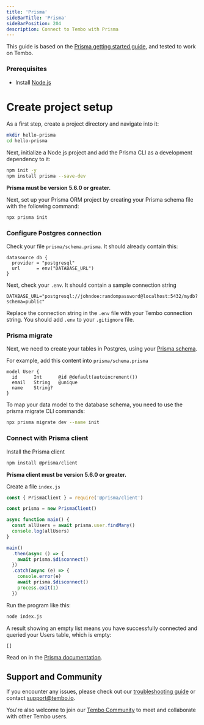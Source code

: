 ```yaml
---
title: 'Prisma'
sideBarTitle: 'Prisma'
sideBarPosition: 204
description: Connect to Tembo with Prisma
---
```


This guide is based on the [Prisma getting started guide](https://www.prisma.io/docs/getting-started/setup-prisma/start-from-scratch/relational-databases-node-postgresql), and tested to work on Tembo.

### Prerequisites

- Install [Node.js](https://nodejs.org/en)

# Create project setup

As a first step, create a project directory and navigate into it:

```bash
mkdir hello-prisma
cd hello-prisma
```

Next, initialize a Node.js project and add the Prisma CLI as a development dependency to it:

```bash
npm init -y
npm install prisma --save-dev
```

**Prisma must be version 5.6.0 or greater.**

Next, set up your Prisma ORM project by creating your Prisma schema file with the following command:
```bash
npx prisma init
```

### Configure Postgres connection

Check your file `prisma/schema.prisma`. It should already contain this:

```
datasource db {
  provider = "postgresql"
  url      = env("DATABASE_URL")
}
```

Next, check your `.env`. It should contain a sample connection string

```
DATABASE_URL="postgresql://johndoe:randompassword@localhost:5432/mydb?schema=public"
```

Replace the connection string in the `.env` file with your Tembo connection string. You should add `.env` to your `.gitignore` file.

### Prisma migrate

Next, we need to create your tables in Postgres, using your [Prisma schema](https://www.prisma.io/docs/orm/prisma-schema).

For example, add this content into `prisma/schema.prisma`

```
model User {
  id      Int      @id @default(autoincrement())
  email   String   @unique
  name    String?
}
```

To map your data model to the database schema, you need to use the prisma migrate CLI commands:

```bash
npx prisma migrate dev --name init
```

### Connect with Prisma client

Install the Prisma client

```bash
npm install @prisma/client
```

**Prisma client must be version 5.6.0 or greater.**

Create a file `index.js`

```javascript
const { PrismaClient } = require('@prisma/client')

const prisma = new PrismaClient()

async function main() {
  const allUsers = await prisma.user.findMany()
  console.log(allUsers)
}

main()
  .then(async () => {
    await prisma.$disconnect()
  })
  .catch(async (e) => {
    console.error(e)
    await prisma.$disconnect()
    process.exit(1)
  })
```

Run the program like this:

```bash
node index.js
```

A result showing an empty list means you have successfully connected and queried your Users table, which is empty:

```bash
[]
```

Read on in the [Prisma documentation](https://www.prisma.io/docs/getting-started/setup-prisma/start-from-scratch/relational-databases/querying-the-database-node-postgresql).

## Support and Community

If you encounter any issues, please check out our [troubleshooting guide](/docs/product/cloud/troubleshooting/connectivity) or contact [support@tembo.io](mailto:support@tembo.io).

You're also welcome to join our [Tembo Community](https://join.slack.com/t/tembocommunity/shared_invite/zt-23o25qt91-AnZoC1jhLMLubwia4GeNGw) to meet and collaborate with other Tembo users.
